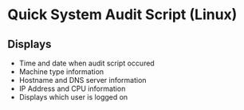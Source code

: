 # Quick System Audit Script (Linux)

## Displays

- Time and date when audit script occured
- Machine type information
- Hostname and DNS server information
- IP Address and CPU information
- Displays which user is logged on


